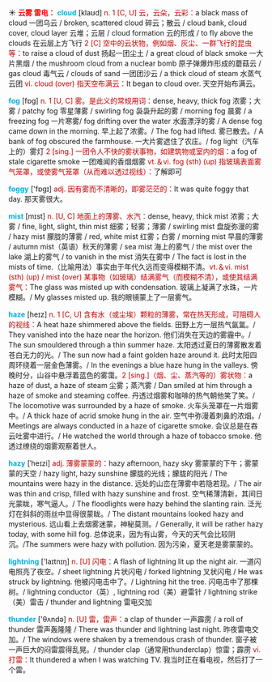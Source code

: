 ☀ <font color="red">**云雾 雷电：**</font>
<font color="sky blue">**cloud**</font> [klaʊd] 
<font color="#c00000">n. 1 [C, U] 云，云朵，云彩：</font>a black mass of cloud 一团乌云 / broken, scattered cloud 碎云；散云 / cloud bank, cloud cover, cloud layer 云堆；云层 / cloud formation 云的形成 / to fly above the clouds 在云层上方飞行 <font color="#c00000">2 [C] 空中的云状物，例如烟、灰尘、一群飞行的昆虫等：</font>to raise a cloud of dust 扬起一团尘土 / a great cloud of black smoke 一大片黑烟 / the mushroom cloud from a nuclear bomb 原子弹爆炸形成的蘑菇云 / gas cloud 毒气云 / clouds of sand 一团团沙云 / a thick cloud of steam 水蒸气云团 <font color="#c00000">vi. cloud (over) 指天空布满云：</font>It began to cloud over. 天空开始布满云。

<font color="sky blue">**fog**</font> [fɒɡ] 
<font color="#c00000">n. 1 [U, C] 雾。是此义的常规用词：</font>dense, heavy, thick fog 浓雾；大雾 / patchy fog 零星薄雾 / swirling fog 袅袅升起的雾 / morning fog 晨雾 / a freezing fog 一片寒雾/ fog drifting over the water 水面漂浮的雾 / A dense fog came down in the morning. 早上起了浓雾。/ The fog had lifted. 雾已散去。/ A bank of fog obscured the farmhouse. 一大片雾遮住了农庄。/ fog light（汽车上的）雾灯 <font color="#c00000">2 [sing.] 一团令人不快的雾状事物，如建筑物或室内的烟：</font>a fog of stale cigarette smoke 一团难闻的香烟烟雾 <font color="#c00000">vt.＆vi. fog (sth) (up) 指玻璃表面雾气笼罩，或使雾气笼罩（从而难以透过视线）：</font>了解即可

<font color="sky blue">**foggy**</font> ['fɒɡɪ] 
<font color="#c00000">adj. 因有雾而不清晰的，即雾茫茫的：</font>It was quite foggy that day. 那天雾很大。

<font color="sky blue">**mist**</font> [mɪst] 
<font color="#c00000">n. [U, C] 地面上的薄雾、水汽：</font>dense, heavy, thick mist 浓雾；大雾 / fine, light, slight, thin mist 细雾；轻雾；薄雾 / swirling mist 盘旋弥漫的雾 / hazy mist 朦胧的薄雾 / red, white mist 红雾；白雾 / morning mist 早晨的薄雾 / autumn mist（英语）秋天的薄雾 / sea mist 海上的雾气 / the mist over the lake 湖上的雾气 / to vanish in the mist 消失在雾中 / The fact is lost in the mists of time.（比喻用法）事实由于年代久远而变得模糊不清。<font color="#c00000">vt.＆vi. mist (sth) (up) / mist (over) 某事物（如玻璃）结满雾气（而模糊不清），或使其结满雾气：</font>The glass was misted up with condensation. 玻璃上凝满了水珠，一片模糊。/ My glasses misted up. 我的眼镜蒙上了一层雾气。
           
<font color="sky blue">**haze**</font> [heɪz]
<font color="#c00000">n. 1 [C, U] 含有水（或尘埃）颗粒的薄雾，常在热天形成，可阻碍人的视线：</font>A heat haze shimmered above the fields. 田野上方一层热气氤氲。/ They vanished into the haze near the horizon. 他们消失在天边的雾霾中。/ The sun smouldered through a thin summer haze. 太阳透过夏日的薄雾散发着苍白无力的光。/ The sun now had a faint golden haze around it. 此时太阳四周环绕着一层金色薄雾。/ In the evenings a blue haze hung in the valleys. 傍晚时分，山谷中悬浮着蓝色的雾霭。<font color="#c00000">2 [sing.]（烟、尘、蒸汽等的）雾状物：</font>a haze of dust, a haze of steam 尘雾；蒸汽雾 / Dan smiled at him through a haze of smoke and steaming coffee. 丹透过烟雾和咖啡的热气朝他笑了笑。/ The locomotive was surrounded by a haze of smoke. 火车头笼罩在一片烟雾中。/ A thick haze of acrid smoke hung in the air. 空气中弥漫着刺鼻的浓烟。/ Meetings are always conducted in a haze of cigarette smoke. 会议总是在吞云吐雾中进行。/ He watched the world through a haze of tobacco smoke. 他透过缭绕的烟雾观察着世人。
           
<font color="sky blue">**hazy**</font> [ˈheɪzi]
<font color="#c00000">adj. 薄雾蒙蒙的：</font>hazy afternoon, hazy sky 雾蒙蒙的下午；雾蒙蒙的天空 / hazy light, hazy sunshine 朦胧的光线；朦胧的阳光 / The mountains were hazy in the distance. 远处的山峦在薄雾中若隐若现。/ The air was thin and crisp, filled with hazy sunshine and frost. 空气稀薄清新，其间日光蒙眬，寒气逼人。/ The floodlights were hazy behind the slanting rain. 泛光灯在斜斜的雨丝中显得很蒙眬。/ The distant mountains looked hazy and mysterious. 远山看上去烟雾迷蒙，神秘莫测。/ Generally, it will be rather hazy today, with some hill fog. 总体说来，因为有山雾，今天的天气会比较阴沉。/The summers were hazy with pollution. 因为污染，夏天老是雾蒙蒙的。

<font color="sky blue">**lightning**</font> ['laɪtnɪŋ] 
<font color="#c00000">n. [U] 闪电：</font>A flash of lightning lit up the night air. 一道闪电照亮了夜空。/ sheet lightning 片状闪电 / forked lightning 叉状闪电 / He was struck by lightning. 他被闪电击中了。/ Lightning hit the tree. 闪电击中了那棵树。/ lightning conductor（英）, lightning rod（美）避雷针 / lightning strike（美）雷击 / thunder and lightning 雷电交加

<font color="sky blue">**thunder**</font> ['θʌndə] 
<font color="#c00000">n. [U] 雷，雷声：</font>a clap of thunder 一声霹雳 / a roll of thunder 雷声轰隆隆 / There was thunder and lightning last night. 昨夜雷电交加。/ The windows were shaken by a tremendous crash of thunder. 窗子被一声巨大的闷雷震得乱晃。/ thunder clap（通常用thunderclap）惊雷；霹雳 <font color="#c00000">vi. 打雷：</font>It thundered a when I was watching TV. 我当时正在看电视，然后打了一个雷。
